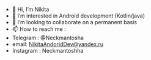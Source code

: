 - 👋 Hi, I’m Nikita
- 👀 I’m interested in Android development (Kotlin/java)
- 💞️ I’m looking to collaborate on a permanent basis
- 📫 How to reach me :
- Telegram : @Neckmantosha
- email: NikitaAndoridDev@yandex.ru
- Instagram : Neckmantoshha


